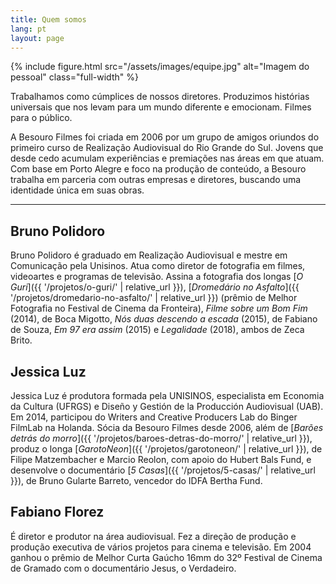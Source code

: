 ```yaml
---
title: Quem somos
lang: pt
layout: page
---
```


{% include figure.html src="/assets/images/equipe.jpg" alt="Imagem do pessoal" class="full-width" %}

Trabalhamos como cúmplices de nossos diretores. Produzimos histórias universais que nos levam para um mundo diferente e emocionam. Filmes para o público.

A Besouro Filmes foi criada em 2006 por um grupo de amigos oriundos do primeiro curso de Realização Audiovisual do Rio Grande do Sul. Jovens que desde cedo acumulam experiências e premiações nas áreas em que atuam. Com base em Porto Alegre e foco na produção de conteúdo, a Besouro trabalha em parceria com outras empresas e diretores, buscando uma identidade única em suas obras.

---

## Bruno Polidoro
Bruno Polidoro é graduado em Realização Audiovisual e mestre em
Comunicação pela Unisinos. Atua como diretor de fotografia em filmes,
videoartes e programas de televisão. Assina a fotografia dos longas [_O Guri_]({{ '/projetos/o-guri/' | relative_url }}), [_Dromedário no Asfalto_]({{ '/projetos/dromedario-no-asfalto/' | relative_url }}) (prêmio de Melhor Fotografia no Festival de Cinema da Fronteira), _Filme sobre um Bom Fim_ (2014), de Boca Migotto, _Nós duas descendo a escada_ (2015), de Fabiano de Souza, _Em 97 era assim_ (2015) e _Legalidade_ (2018), ambos de Zeca Brito.

## Jessica Luz
Jessica Luz é produtora formada pela UNISINOS, especialista em Economia da Cultura (UFRGS) e Diseño y Gestión de la Producción Audiovisual (UAB). Em 2014, participou do Writers and Creative Producers Lab do Binger FilmLab na Holanda. Sócia da Besouro Filmes desde 2006, além de [_Barões detrás do morro_]({{ '/projetos/baroes-detras-do-morro/' | relative_url }}), produz o longa [_GarotoNeon_]({{ '/projetos/garotoneon/' | relative_url }}), de Filipe Matzembacher e Marcio Reolon, com apoio do Hubert Bals Fund, e desenvolve o documentário [_5 Casas_]({{ '/projetos/5-casas/' | relative_url }}), de Bruno Gularte Barreto, vencedor do IDFA Bertha Fund.

## Fabiano Florez
É diretor e produtor na área audiovisual. Fez a
direção de produção e produção executiva de vários projetos para
cinema e televisão. Em 2004 ganhou o prêmio de Melhor Curta Gaúcho
16mm do 32º Festival de Cinema de Gramado com o documentário Jesus, o
Verdadeiro.
